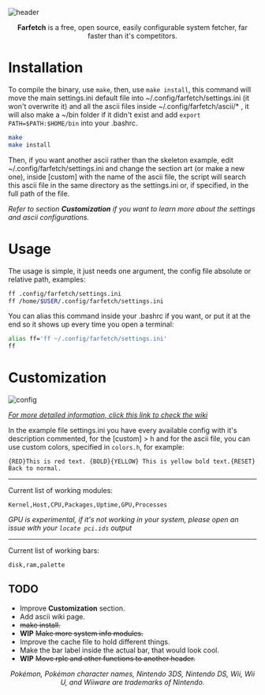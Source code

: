 ![header](https://u.teknik.io/hh5Tl.png)

<div align=center>
	<b>Farfetch</b> is a free, open source, easily configurable system fetcher, far faster than it's competitors.
</div>

# Installation

To compile the binary, use `make`, then, use `make install`, this command will move the main settings.ini default file into ~/.config/farfetch/settings.ini (it won't overwrite it) and all the ascii files inside ~/.config/farfetch/ascii/* , it will also make a ~/bin folder if it didn't exist and add `export PATH=$PATH:$HOME/bin` into your .bashrc.

```bash
make
make install
```

Then, if you want another ascii rather than the skeleton example, edit ~/.config/farfetch/settings.ini and change the section art (or make a new one), inside [custom] with the name of the ascii file, the script will search this ascii file in the same directory as the settings.ini or, if specified, in the full path of the file.

*Refer to section **Customization** if you want to learn more about the settings and ascii configurations.*

# Usage

The usage is simple, it just needs one argument, the config file absolute or relative path, examples:

```bash
ff .config/farfetch/settings.ini
ff /home/$USER/.config/farfetch/settings.ini
```

You can alias this command inside your .bashrc if you want, or put it at the end so it shows up every time you open a terminal:

```bash
alias ff='ff ~/.config/farfetch/settings.ini'
ff
```

# Customization

![config](https://u.teknik.io/q4Sg9.png)

[*For more detailed information, click this link to check the wiki*](https://github.com/Capuno/Farfetch/wiki)

In the example file settings.ini you have every available config with it's description commented, for the [custom] > h and for the ascii file, you can use custom colors, specified in `colors.h`, for example:

```
{RED}This is red text. {BOLD}{YELLOW} This is yellow bold text.{RESET} Back to normal.
```

<hr>

Current list of working modules:

```
Kernel,Host,CPU,Packages,Uptime,GPU,Processes
```
*GPU is experimental, if it's not working in your system, please open an issue with your `locate pci.ids` output*

<hr>

Current list of working bars:

```
disk,ram,palette
```

## TODO

* Improve **Customization** section.
* Add ascii wiki page.
* ~~make install.~~
* **WIP** ~~Make more system info modules.~~
* Improve the cache file to hold different things.
* Make the bar label inside the actual bar, that would look cool.
* **WIP** ~~Move rplc and other functions to another header.~~

<div align="center">
	<i>Pokémon, Pokémon character names, Nintendo 3DS, Nintendo DS, Wii, Wii U, and Wiiware are trademarks of Nintendo.</i>
</div>
